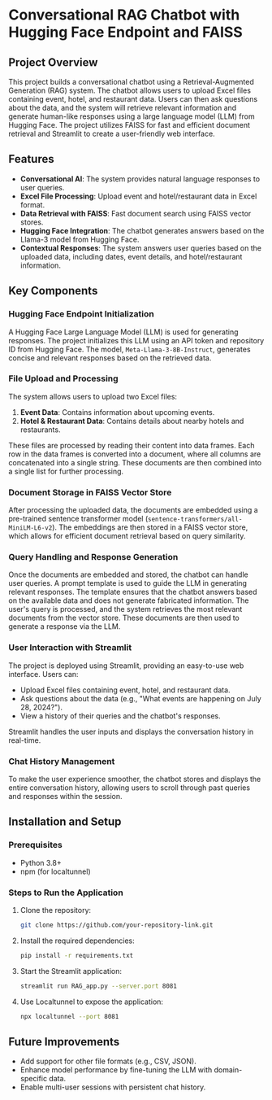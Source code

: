 
# Conversational RAG Chatbot with Hugging Face Endpoint and FAISS

## Project Overview

This project builds a conversational chatbot using a Retrieval-Augmented Generation (RAG) system. The chatbot allows users to upload Excel files containing event, hotel, and restaurant data. Users can then ask questions about the data, and the system will retrieve relevant information and generate human-like responses using a large language model (LLM) from Hugging Face. The project utilizes FAISS for fast and efficient document retrieval and Streamlit to create a user-friendly web interface.

## Features

- **Conversational AI**: The system provides natural language responses to user queries.
- **Excel File Processing**: Upload event and hotel/restaurant data in Excel format.
- **Data Retrieval with FAISS**: Fast document search using FAISS vector stores.
- **Hugging Face Integration**: The chatbot generates answers based on the Llama-3 model from Hugging Face.
- **Contextual Responses**: The system answers user queries based on the uploaded data, including dates, event details, and hotel/restaurant information.

## Key Components

### Hugging Face Endpoint Initialization
A Hugging Face Large Language Model (LLM) is used for generating responses. The project initializes this LLM using an API token and repository ID from Hugging Face. The model, `Meta-Llama-3-8B-Instruct`, generates concise and relevant responses based on the retrieved data.

### File Upload and Processing
The system allows users to upload two Excel files:
1. **Event Data**: Contains information about upcoming events.
2. **Hotel & Restaurant Data**: Contains details about nearby hotels and restaurants.

These files are processed by reading their content into data frames. Each row in the data frames is converted into a document, where all columns are concatenated into a single string. These documents are then combined into a single list for further processing.

### Document Storage in FAISS Vector Store
After processing the uploaded data, the documents are embedded using a pre-trained sentence transformer model (`sentence-transformers/all-MiniLM-L6-v2`). The embeddings are then stored in a FAISS vector store, which allows for efficient document retrieval based on query similarity.

### Query Handling and Response Generation
Once the documents are embedded and stored, the chatbot can handle user queries. A prompt template is used to guide the LLM in generating relevant responses. The template ensures that the chatbot answers based on the available data and does not generate fabricated information. The user's query is processed, and the system retrieves the most relevant documents from the vector store. These documents are then used to generate a response via the LLM.

### User Interaction with Streamlit
The project is deployed using Streamlit, providing an easy-to-use web interface. Users can:
- Upload Excel files containing event, hotel, and restaurant data.
- Ask questions about the data (e.g., "What events are happening on July 28, 2024?").
- View a history of their queries and the chatbot's responses.

Streamlit handles the user inputs and displays the conversation history in real-time.

### Chat History Management
To make the user experience smoother, the chatbot stores and displays the entire conversation history, allowing users to scroll through past queries and responses within the session.

## Installation and Setup

### Prerequisites
- Python 3.8+
- npm (for localtunnel)

### Steps to Run the Application
1. Clone the repository:
   ```bash
   git clone https://github.com/your-repository-link.git
   ```

2. Install the required dependencies:
   ```bash
   pip install -r requirements.txt
   ```

3. Start the Streamlit application:
   ```bash
   streamlit run RAG_app.py --server.port 8081
   ```

4. Use Localtunnel to expose the application:
   ```bash
   npx localtunnel --port 8081
   ```

## Future Improvements

- Add support for other file formats (e.g., CSV, JSON).
- Enhance model performance by fine-tuning the LLM with domain-specific data.
- Enable multi-user sessions with persistent chat history.

